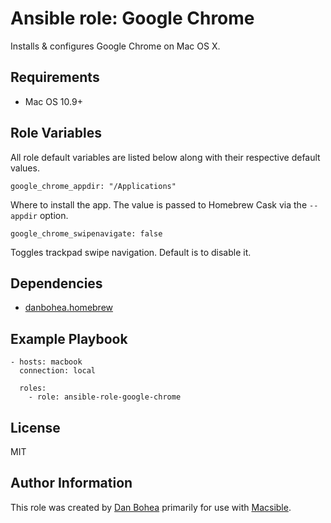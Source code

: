 # Ansible role: Google Chrome

Installs & configures Google Chrome on Mac OS X.


## Requirements

- Mac OS 10.9+


## Role Variables

All role default variables are listed below along with their respective default values.

```
google_chrome_appdir: "/Applications"
```

Where to install the app. The value is passed to Homebrew Cask via the `--appdir` option.

```
google_chrome_swipenavigate: false
```

Toggles trackpad swipe navigation. Default is to disable it.


## Dependencies

- [danbohea.homebrew](https://galaxy.ansible.com/danbohea/homebrew)


## Example Playbook

```
- hosts: macbook
  connection: local

  roles:
    - role: ansible-role-google-chrome
```

## License

MIT


## Author Information

This role was created by [Dan Bohea](http://bohea.co.uk) primarily for use with [Macsible](https://github.com/danbohea/macsible).
